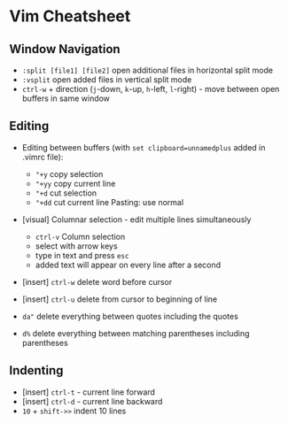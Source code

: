 # Vim Cheatsheet

## Window Navigation
* `:split [file1] [file2]` open additional files in horizontal split mode
* `:vsplit` open added files in vertical split mode
* `ctrl-w` + direction (`j`-down, `k`-up, `h`-left, `l`-right) - move between open buffers in same window

## Editing
* Editing between buffers (with `set clipboard=unnamedplus` added in .vimrc file):
    * `"+y` copy selection
    * `"+yy` copy current line
    * `"+d` cut selection
    * `"+dd` cut current line
Pasting: use normal

* [visual] Columnar selection - edit multiple lines simultaneously
    * `ctrl-v` Column selection
    * select with arrow keys
    * type in text and press `esc`
    * added text will appear on every line after a second
* [insert] `ctrl-w` delete word before cursor
* [insert] `ctrl-u` delete from cursor to beginning of line
* `da"` delete everything between quotes including the quotes
* `d%` delete everything between matching parentheses including parentheses

## Indenting
* [insert] `ctrl-t` - current line forward
* [insert] `ctrl-d` - current line backward
* `10` + `shift->>` indent 10 lines

